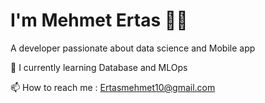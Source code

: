   # I'm Mehmet Ertas 👨‍💻 

A developer passionate about data science and Mobile app 

🌱  I currently learning Database and MLOps

📫 How to reach me : Ertasmehmet10@gmail.com





